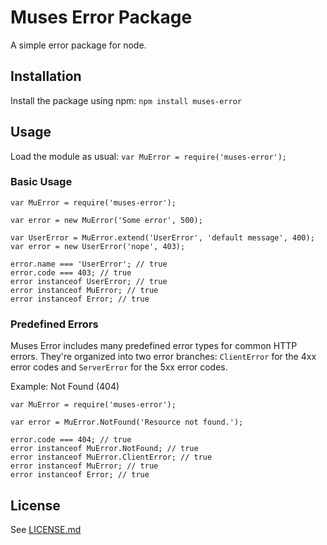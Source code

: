
# Muses Error Package

A simple error package for node.

## Installation

Install the package using npm: `npm install muses-error`

## Usage

Load the module as usual: `var MuError = require('muses-error');`

### Basic Usage

```
var MuError = require('muses-error');

var error = new MuError('Some error', 500);

var UserError = MuError.extend('UserError', 'default message', 400);
var error = new UserError('nope', 403);

error.name === 'UserError'; // true
error.code === 403; // true
error instanceof UserError; // true
error instanceof MuError; // true
error instanceof Error; // true
```

### Predefined Errors

Muses Error includes many predefined error types for common HTTP errors. They're organized into two error branches: `ClientError` for the 4xx error codes and `ServerError` for the 5xx error codes.

Example: Not Found (404)

```
var MuError = require('muses-error');

var error = MuError.NotFound('Resource not found.');

error.code === 404; // true
error instanceof MuError.NotFound; // true
error instanceof MuError.ClientError; // true
error instanceof MuError; // true
error instanceof Error; // true

```

## License

See [LICENSE.md](LICENSE.md)
